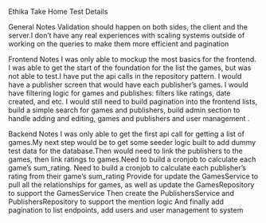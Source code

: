 Ethika Take Home Test Details

General Notes
Validation should happen on both sides, the client and the server.I don’t have any real experiences with scaling systems outside of working on the queries to make them more efficient and pagination

Frontend Notes
I was only able to mockup the most basics for the frontend. I was able to get the start of the foundation for the list the games, but was not able to test.I have put the api calls in the repository pattern. I would have a publisher screen that would have each publisher’s games. I would have filtering logic for games and publishes: filters like ratings, date created, and etc. I would still need to build pagination into the frontend lists, build a simple search for games and publishers, build admin section to handle adding and editing, games and publishers and user management .



Backend Notes
I was only able to get the first api call for getting a list of games.My next step would be to get some seeder logic built to add dummy test data for the database.Then would need to link the publishers to the games, then link ratings to games.Need to build a cronjob to calculate each game’s sum_rating. Need to build a cronjob to calculate each publisher’s rating from their game’s sum_rating
Provide for update the GamesService to pull all the relationships for games, as well as update the GamesRepository to support the GamesService
Then create the PublishersService and PublishersRepository to support the mention logic
And finally add pagination to list endpoints, add users and user management to system

